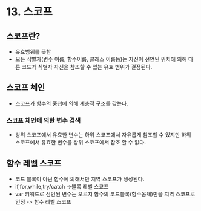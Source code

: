 # 13. 스코프

## 스코프란?
- 유효범위를 뜻함
- 모든 식별자(변수 이름, 함수이름, 클래스 이름등)는 자신이 선언된 위치에 의해 다른 코드가 식별자 자신을 참조할 수 있는 유효 범위가 결정된다.

## 스코프 체인
- 스코프가 함수의 중첩에 의해 계층적 구조를 갖는다.

### 스코프 체인에 의한 변수 검색
- 상위 스코프에서 유효한 변수는 하위 스코프에서 자유롭게 참조할 수 있지만 하위 스코프에서 유효한 변수를 상위 스코프에서 참조 할 수 없다.

## 함수 레벨 스코프
- 코드 블록이 아닌 함수에 의해서만 지역 스코프가 생성된다.
- if,for,while,try/catch ->블록 레벨 스코프
- var 키워드로 선언된 변수는 오르지 함수의 코드블록(함수몸체)만을 지역 스코프로 인정 -> 함수 레벨 스코프